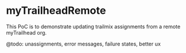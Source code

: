 # myTrailheadRemote

This PoC is to demonstrate updating trailmix assignments from a remote myTrailhead org.

@todo: unassignments, error messages, failure states, better ux

